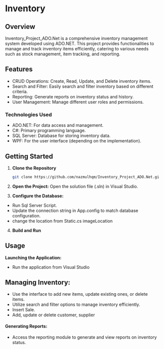 # Inventory

## Overview
Inventory_Project_ADO.Net is a comprehensive inventory management system developed using ADO.NET. This project provides functionalities to manage and track inventory items efficiently, catering to various needs such as stock management, item tracking, and reporting.

## Features
- CRUD Operations: Create, Read, Update, and Delete inventory items.
- Search and Filter: Easily search and filter inventory based on different criteria.
- Reporting: Generate reports on inventory status and history.
- User Management: Manage different user roles and permissions.

### Technologies Used
- ADO.NET: For data access and management.
- C#: Primary programming language.
- SQL Server: Database for storing inventory data.
- WPF: For the user interface (depending on the implementation).

## Getting Started
1. **Clone the Repository**
   ```bash
   git clone https://github.com/nazmulhqm/Inventory_Project_ADO.Net.git

2. **Open the Project:** Open the solution file (.sln) in Visual Studio.

3. **Configure the Database:**

- Run Sql Server Script.
- Update the connection string in App.config to match database configuration.
- change the location from Static.cs imageLocation
  
4. **Build and Run**

## Usage
**Launching the Application:**

- Run the application from Visual Studio

## Managing Inventory:
- Use the interface to add new items, update existing ones, or delete items.
- Utilize search and filter options to manage inventory efficiently.
- Insert Sale.
- Add, update or delete customer, supplier
  
#### Generating Reports:
- Access the reporting module to generate and view reports on inventory status.
